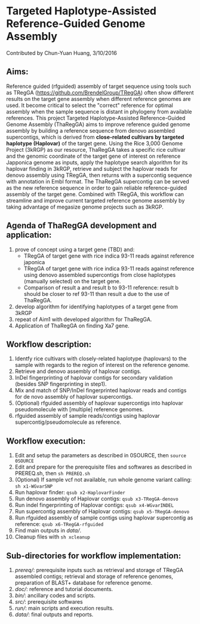 # Targeted Haplotype-Assisted Reference-Guided Genome Assembly
Contributed by Chun-Yuan Huang, 3/10/2016

## Aims: 
Reference guided (rfguided) assembly of target sequence using tools such as TRegGA (https://github.com/BrendelGroup/TRegGA) often show different results on the target gene assembly when different reference genomes are used. It become critical to select the "correct" reference for optimal assembly when the sample sequence is distant in phylogeny from available references. This project Targeted Haplotype-Assisted Reference-Guided Genome Assembly (ThaRegGA) aims to improve reference guided genome assembly by building a reference sequence from denovo assembled supercontigs, which is derived from **close-related cultivars by targeted haplotype (Haplovar)** of the target gene. Using the Rice 3,000 Genome Project (3kRGP) as our resource, ThaRegGA takes a specific rice cultivar and the genomic coordinate of the target gene of interest on reference Japponica genome as inputs, apply the haplotype search algorithm for its haplovar finding in 3kRGP, retrieve and subject the haplovar reads for denovo assembly using TRegGA, then returns with a supercontig sequence with annotation in Embl format. The ThaRegGA supercontig can be served as the new reference sequence in order to gain reliable reference-guided assembly of the target gene. Combined with TRegGA, this workflow can streamline and improve current targeted reference genome assembly by taking advantage of megasize genome projects such as 3kRGP.  

## Agenda of ThaRegGA development and application:
1. prove of concept using a target gene (TBD) and:
   * TRegGA of target gene with rice indica 93-11 reads against reference japonica
   * TRegGA of target gene with rice indica 93-11 reads against reference using denovo assembled supercontigs from close haplotypes (manually selected) on the target gene.
   * Comparison of result a and result b to 93-11 reference: result b should be closer to ref 93-11 than result a due to the use of ThaRegGA.
2. develop algorithm for identifying haplotypes of a target gene from 3kRGP
3. repeat of Aim1 with developed algorithm for ThaRegGA.
4. Application of ThaRegGA on finding Xa7 gene.

## Workflow description:
1. Identfy rice cultivars with closely-related haplotype (haplovars) to the sample with regards to the region of interest on the reference genome.
2. Retrieve and denovo assembly of haplovar contigs.
3. InDel fingerprinting of haplovar contigs for secondary validation (besides SNP fingerprinting in step1).
4. Mix and match of SNP/InDel fingerprinted haplovar reads and contigs for de novo assembly of haplovar supercontigs.
5. (Optional) rfguided assembly of haplovar supercontigs into haplovar pseudomolecule with [multiple] reference genomes.
6. rfguided assembly of sample reads/contigs using haplovar supercontig/pseudomolecule as reference.

## Workflow execution:
1. Edit and setup the parameters as described in 0SOURCE, then `source 0SOURCE`
2. Edit and prepare for the prerequisite files and softwares as described in PREREQ.sh, then `sh PREREQ.sh`
3. (Optional) If sample vcf not available, run whole genome variant calling: `sh x1-WGvarSNP`
4. Run haplovar finder: `qsub x2-HaplovarFinder`
5. Run denovo assembly of Haplovar contigs: `qsub x3-TRegGA-denovo`
6. Run indel fingerprinting of Haplovar contigs: `qsub x4-WGvarINDEL`
7. Run supercontig assembly of Haplovar contigs: `qsub x5-TRegGA-denovo`
8. Run rfguided assembly of sample contigs using haplovar supercontig as reference: `qsub x6-TRegGA-rfguided`
5. Find main outputs in *data/*.
6. Cleanup files with `sh xcleanup`

## Sub-directories for workflow implementation:
1. *prereq/*: prerequisite inputs such as retrieval and storage of TRegGA assembled contigs; retrieval and storage of reference genomes, preparation of BLAST+ database for reference genome.
2. *doc/*: reference and tutorial documents.
3. *bin/*: ancillary codes and scripts.
4. *src/*: prerequisite softwares
5. *run/*: main scripts and execution results.
6. *data/*: final outputs and reports.
